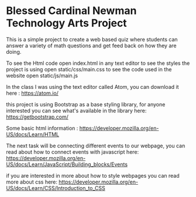 Blessed Cardinal Newman Technology Arts Project
==========

This is a simple project to create a web based quiz where students can answer a variety of math questions and get feed back on how they are doing.

To see the Html code open index.html in any text editor
to see the styles the project is using open static/css/main.css
to see the code used in the website open static/js/main.js

In the class I was using the text editor called Atom, you can download it here : https://atom.io/

this project is using Bootstrap as a base styling library, for anyone interested you can see what's available in the library here: https://getbootstrap.com/

Some basic html information : https://developer.mozilla.org/en-US/docs/Learn/HTML

The next task will be connecting different events to our webpage, you can read about how to connect events with javascript here:
https://developer.mozilla.org/en-US/docs/Learn/JavaScript/Building_blocks/Events

if you are interested in more about how to style webpages you can read more about css here:
https://developer.mozilla.org/en-US/docs/Learn/CSS/Introduction_to_CSS
